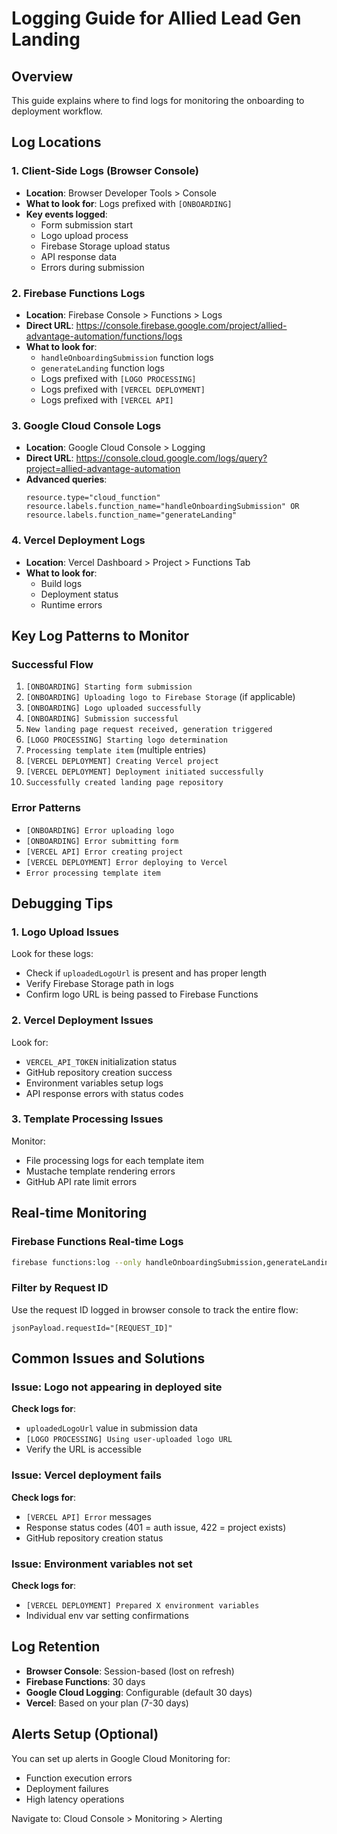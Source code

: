 # Logging Guide for Allied Lead Gen Landing

## Overview
This guide explains where to find logs for monitoring the onboarding to deployment workflow.

## Log Locations

### 1. Client-Side Logs (Browser Console)
- **Location**: Browser Developer Tools > Console
- **What to look for**: Logs prefixed with `[ONBOARDING]`
- **Key events logged**:
  - Form submission start
  - Logo upload process
  - Firebase Storage upload status
  - API response data
  - Errors during submission

### 2. Firebase Functions Logs
- **Location**: Firebase Console > Functions > Logs
- **Direct URL**: https://console.firebase.google.com/project/allied-advantage-automation/functions/logs
- **What to look for**:
  - `handleOnboardingSubmission` function logs
  - `generateLanding` function logs
  - Logs prefixed with `[LOGO PROCESSING]`
  - Logs prefixed with `[VERCEL DEPLOYMENT]`
  - Logs prefixed with `[VERCEL API]`

### 3. Google Cloud Console Logs
- **Location**: Google Cloud Console > Logging
- **Direct URL**: https://console.cloud.google.com/logs/query?project=allied-advantage-automation
- **Advanced queries**:
  ```
  resource.type="cloud_function"
  resource.labels.function_name="handleOnboardingSubmission" OR resource.labels.function_name="generateLanding"
  ```

### 4. Vercel Deployment Logs
- **Location**: Vercel Dashboard > Project > Functions Tab
- **What to look for**:
  - Build logs
  - Deployment status
  - Runtime errors

## Key Log Patterns to Monitor

### Successful Flow
1. `[ONBOARDING] Starting form submission`
2. `[ONBOARDING] Uploading logo to Firebase Storage` (if applicable)
3. `[ONBOARDING] Logo uploaded successfully`
4. `[ONBOARDING] Submission successful`
5. `New landing page request received, generation triggered`
6. `[LOGO PROCESSING] Starting logo determination`
7. `Processing template item` (multiple entries)
8. `[VERCEL DEPLOYMENT] Creating Vercel project`
9. `[VERCEL DEPLOYMENT] Deployment initiated successfully`
10. `Successfully created landing page repository`

### Error Patterns
- `[ONBOARDING] Error uploading logo`
- `[ONBOARDING] Error submitting form`
- `[VERCEL API] Error creating project`
- `[VERCEL DEPLOYMENT] Error deploying to Vercel`
- `Error processing template item`

## Debugging Tips

### 1. Logo Upload Issues
Look for these logs:
- Check if `uploadedLogoUrl` is present and has proper length
- Verify Firebase Storage path in logs
- Confirm logo URL is being passed to Firebase Functions

### 2. Vercel Deployment Issues
Look for:
- `VERCEL_API_TOKEN` initialization status
- GitHub repository creation success
- Environment variables setup logs
- API response errors with status codes

### 3. Template Processing Issues
Monitor:
- File processing logs for each template item
- Mustache template rendering errors
- GitHub API rate limit errors

## Real-time Monitoring

### Firebase Functions Real-time Logs
```bash
firebase functions:log --only handleOnboardingSubmission,generateLanding
```

### Filter by Request ID
Use the request ID logged in browser console to track the entire flow:
```
jsonPayload.requestId="[REQUEST_ID]"
```

## Common Issues and Solutions

### Issue: Logo not appearing in deployed site
**Check logs for**:
- `uploadedLogoUrl` value in submission data
- `[LOGO PROCESSING] Using user-uploaded logo URL`
- Verify the URL is accessible

### Issue: Vercel deployment fails
**Check logs for**:
- `[VERCEL API] Error` messages
- Response status codes (401 = auth issue, 422 = project exists)
- GitHub repository creation status

### Issue: Environment variables not set
**Check logs for**:
- `[VERCEL DEPLOYMENT] Prepared X environment variables`
- Individual env var setting confirmations

## Log Retention

- **Browser Console**: Session-based (lost on refresh)
- **Firebase Functions**: 30 days
- **Google Cloud Logging**: Configurable (default 30 days)
- **Vercel**: Based on your plan (7-30 days)

## Alerts Setup (Optional)

You can set up alerts in Google Cloud Monitoring for:
- Function execution errors
- Deployment failures
- High latency operations

Navigate to: Cloud Console > Monitoring > Alerting